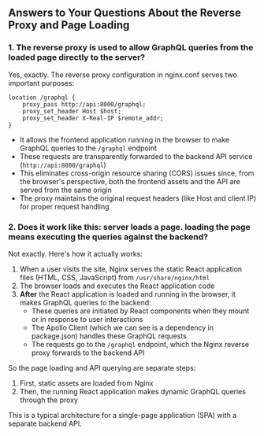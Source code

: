 

## Answers to Your Questions About the Reverse Proxy and Page Loading

### 1. The reverse proxy is used to allow GraphQL queries from the loaded page directly to the server?

Yes, exactly. The reverse proxy configuration in nginx.conf serves two important purposes:

```nginx
location /graphql {
    proxy_pass http://api:8000/graphql;
    proxy_set_header Host $host;
    proxy_set_header X-Real-IP $remote_addr;
}
```

- It allows the frontend application running in the browser to make GraphQL queries to the `/graphql` endpoint
- These requests are transparently forwarded to the backend API service (`http://api:8000/graphql`)
- This eliminates cross-origin resource sharing (CORS) issues since, from the browser's perspective, both the frontend assets and the API are served from the same origin
- The proxy maintains the original request headers (like Host and client IP) for proper request handling

### 2. Does it work like this: server loads a page. loading the page means executing the queries against the backend?

Not exactly. Here's how it actually works:

1. When a user visits the site, Nginx serves the static React application files (HTML, CSS, JavaScript) from `/usr/share/nginx/html`
2. The browser loads and executes the React application code
3. **After** the React application is loaded and running in the browser, it makes GraphQL queries to the backend:
   - These queries are initiated by React components when they mount or in response to user interactions
   - The Apollo Client (which we can see is a dependency in package.json) handles these GraphQL requests
   - The requests go to the `/graphql` endpoint, which the Nginx reverse proxy forwards to the backend API

So the page loading and API querying are separate steps:
1. First, static assets are loaded from Nginx
2. Then, the running React application makes dynamic GraphQL queries through the proxy

This is a typical architecture for a single-page application (SPA) with a separate backend API.